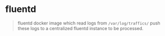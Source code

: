 # fluentd
> fluentd docker image which read logs from `/var/log/traffics/` push these logs to a centralized fluentd instance to be processed.
